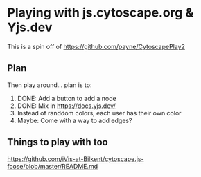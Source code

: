 # Playing with js.cytoscape.org & Yjs.dev

This is a spin off of https://github.com/payne/CytoscapePlay2

## Plan

Then play around... plan is to:
1. DONE: Add a button to add a node
1. DONE: Mix in https://docs.yjs.dev/
1. Instead of randdom colors, each user has their own color
1. Maybe: Come with a way to add edges?

## Things to play with too
https://github.com/iVis-at-Bilkent/cytoscape.js-fcose/blob/master/README.md

